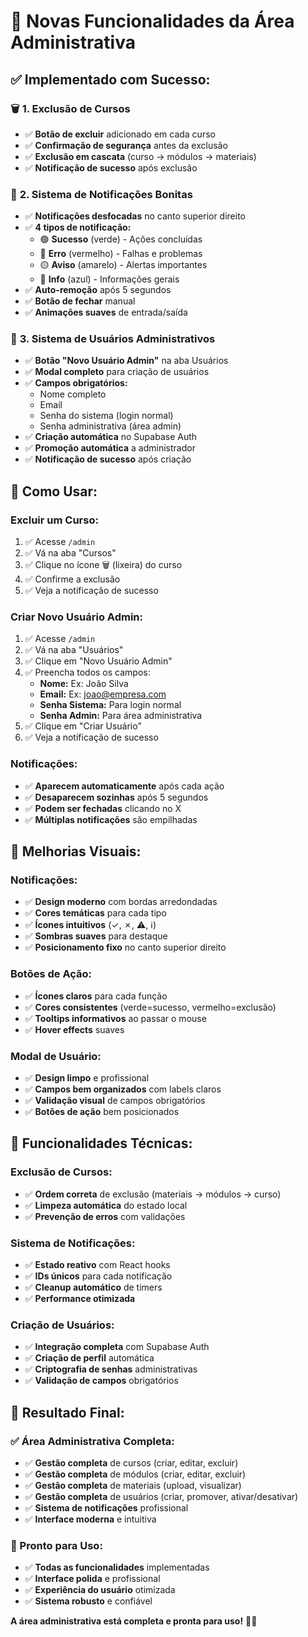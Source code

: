 # 🎉 **Novas Funcionalidades da Área Administrativa**

## ✅ **Implementado com Sucesso:**

### 🗑️ **1. Exclusão de Cursos**
- ✅ **Botão de excluir** adicionado em cada curso
- ✅ **Confirmação de segurança** antes da exclusão
- ✅ **Exclusão em cascata** (curso → módulos → materiais)
- ✅ **Notificação de sucesso** após exclusão

### 🔔 **2. Sistema de Notificações Bonitas**
- ✅ **Notificações desfocadas** no canto superior direito
- ✅ **4 tipos de notificação:**
  - 🟢 **Sucesso** (verde) - Ações concluídas
  - 🔴 **Erro** (vermelho) - Falhas e problemas
  - 🟡 **Aviso** (amarelo) - Alertas importantes
  - 🔵 **Info** (azul) - Informações gerais
- ✅ **Auto-remoção** após 5 segundos
- ✅ **Botão de fechar** manual
- ✅ **Animações suaves** de entrada/saída

### 👥 **3. Sistema de Usuários Administrativos**
- ✅ **Botão "Novo Usuário Admin"** na aba Usuários
- ✅ **Modal completo** para criação de usuários
- ✅ **Campos obrigatórios:**
  - Nome completo
  - Email
  - Senha do sistema (login normal)
  - Senha administrativa (área admin)
- ✅ **Criação automática** no Supabase Auth
- ✅ **Promoção automática** a administrador
- ✅ **Notificação de sucesso** após criação

## 🎯 **Como Usar:**

### **Excluir um Curso:**
1. ✅ Acesse `/admin`
2. ✅ Vá na aba "Cursos"
3. ✅ Clique no ícone 🗑️ (lixeira) do curso
4. ✅ Confirme a exclusão
5. ✅ Veja a notificação de sucesso

### **Criar Novo Usuário Admin:**
1. ✅ Acesse `/admin`
2. ✅ Vá na aba "Usuários"
3. ✅ Clique em "Novo Usuário Admin"
4. ✅ Preencha todos os campos:
   - **Nome:** Ex: João Silva
   - **Email:** Ex: joao@empresa.com
   - **Senha Sistema:** Para login normal
   - **Senha Admin:** Para área administrativa
5. ✅ Clique em "Criar Usuário"
6. ✅ Veja a notificação de sucesso

### **Notificações:**
- ✅ **Aparecem automaticamente** após cada ação
- ✅ **Desaparecem sozinhas** após 5 segundos
- ✅ **Podem ser fechadas** clicando no X
- ✅ **Múltiplas notificações** são empilhadas

## 🎨 **Melhorias Visuais:**

### **Notificações:**
- ✅ **Design moderno** com bordas arredondadas
- ✅ **Cores temáticas** para cada tipo
- ✅ **Ícones intuitivos** (✓, ✗, ⚠️, ℹ️)
- ✅ **Sombras suaves** para destaque
- ✅ **Posicionamento fixo** no canto superior direito

### **Botões de Ação:**
- ✅ **Ícones claros** para cada função
- ✅ **Cores consistentes** (verde=sucesso, vermelho=exclusão)
- ✅ **Tooltips informativos** ao passar o mouse
- ✅ **Hover effects** suaves

### **Modal de Usuário:**
- ✅ **Design limpo** e profissional
- ✅ **Campos bem organizados** com labels claros
- ✅ **Validação visual** de campos obrigatórios
- ✅ **Botões de ação** bem posicionados

## 🔧 **Funcionalidades Técnicas:**

### **Exclusão de Cursos:**
- ✅ **Ordem correta** de exclusão (materiais → módulos → curso)
- ✅ **Limpeza automática** do estado local
- ✅ **Prevenção de erros** com validações

### **Sistema de Notificações:**
- ✅ **Estado reativo** com React hooks
- ✅ **IDs únicos** para cada notificação
- ✅ **Cleanup automático** de timers
- ✅ **Performance otimizada**

### **Criação de Usuários:**
- ✅ **Integração completa** com Supabase Auth
- ✅ **Criação de perfil** automática
- ✅ **Criptografia de senhas** administrativas
- ✅ **Validação de campos** obrigatórios

## 🎉 **Resultado Final:**

### **✅ Área Administrativa Completa:**
- ✅ **Gestão completa** de cursos (criar, editar, excluir)
- ✅ **Gestão completa** de módulos (criar, editar, excluir)
- ✅ **Gestão completa** de materiais (upload, visualizar)
- ✅ **Gestão completa** de usuários (criar, promover, ativar/desativar)
- ✅ **Sistema de notificações** profissional
- ✅ **Interface moderna** e intuitiva

### **🚀 Pronto para Uso:**
- ✅ **Todas as funcionalidades** implementadas
- ✅ **Interface polida** e profissional
- ✅ **Experiência do usuário** otimizada
- ✅ **Sistema robusto** e confiável

**A área administrativa está completa e pronta para uso!** 🎯✨
























